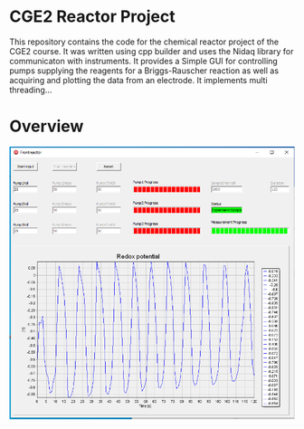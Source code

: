 # CGE2 Reactor Project
This repository contains the code for the chemical reactor project of the CGE2 course. It was written using cpp builder and uses the Nidaq library for communicaton with instruments. 
It provides a Simple GUI for controlling pumps supplying the reagents for a Briggs-Rauscher reaction as well as acquiring and plotting the data from an electrode. It implements multi threading...
# Overview
![Screenshot](Screen.png)
